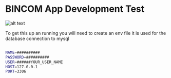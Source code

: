 # BINCOM App Development Test

![alt text](https://img.shields.io/badge/Django-4.2-green?style=for-the-badge&$logo=Django)

To get this up an running you will need to create an env file
it is used for the database connection to mysql


```bash

NAME=##########
PASSWORD=##########
USER=######YOUR_USER_NAME
HOST=127.0.0.1
PORT=3306

```
